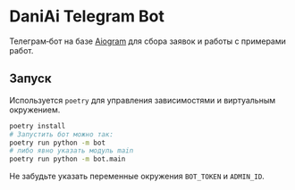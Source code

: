 # DaniAi Telegram Bot

Телеграм‑бот на базе [Aiogram](https://github.com/aiogram/aiogram) для сбора заявок и работы с примерами работ.

## Запуск

Используется `poetry` для управления зависимостями и виртуальным окружением.

```bash
poetry install
# Запустить бот можно так:
poetry run python -m bot
# либо явно указать модуль main
poetry run python -m bot.main
```

Не забудьте указать переменные окружения `BOT_TOKEN` и `ADMIN_ID`.
